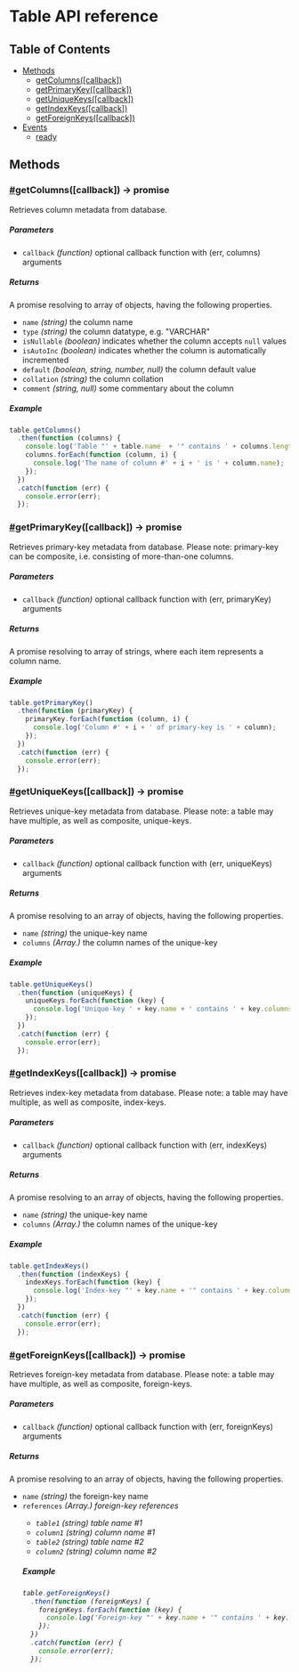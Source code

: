 # Table API reference

## Table of Contents

* [Methods](#methods)
  * [getColumns([callback])](#getColumns)
  * [getPrimaryKey([callback])](#getPrimaryKey)
  * [getUniqueKeys([callback])](#getUniqueKeys)
  * [getIndexKeys([callback])](#getIndexKeys)
  * [getForeignKeys([callback])](#getForeignKeys)
* [Events](#events)
  * [ready](#ready-event)

## Methods

### <a name="getColumns" href="getColumns">#</a>getColumns([callback]) -> promise

Retrieves column metadata from database.

##### Parameters

* `callback` _(function)_ optional callback function with (err, columns) arguments

##### Returns

A promise resolving to array of objects, having the following properties.

* `name` _(string)_ the column name
* `type` _(string)_ the column datatype, e.g. "VARCHAR"
* `isNullable` _(boolean)_ indicates whether the column accepts `null` values
* `isAutoInc` _(boolean)_ indicates whether the column is automatically incremented
* `default` _(boolean, string, number, null)_ the column default value
* `collation` _(string)_ the column collation
* `comment` _(string, null)_ some commentary about the column

##### Example

```javascript
table.getColumns()
  .then(function (columns) {
    console.log('Table "' + table.name  + '" contains ' + columns.length + ' column(s)');
    columns.forEach(function (column, i) {
      console.log('The name of column #' + i + ' is ' + column.name);
    });
  })
  .catch(function (err) {
    console.error(err);
  });
```

### <a name="getPrimaryKey" href="getPrimaryKey">#</a>getPrimaryKey([callback]) -> promise

Retrieves primary-key metadata from database. Please note: primary-key can be composite, i.e. consisting of more-than-one columns. 

##### Parameters

* `callback` _(function)_ optional callback function with (err, primaryKey) arguments

##### Returns

A promise resolving to array of strings, where each item represents a column name.

##### Example

```javascript
table.getPrimaryKey()
  .then(function (primaryKey) {
    primaryKey.forEach(function (column, i) {
      console.log('Column #' + i + ' of primary-key is ' + column);
    });
  })
  .catch(function (err) {
    console.error(err);
  });
```

### <a name="getUniqueKeys" href="getUniqueKeys">#</a>getUniqueKeys([callback]) -> promise

Retrieves unique-key metadata from database. Please note: a table may have multiple, as well as composite, unique-keys.

##### Parameters

* `callback` _(function)_ optional callback function with (err, uniqueKeys) arguments

##### Returns

A promise resolving to an array of objects, having the following properties.

* `name` _(string)_ the unique-key name
* `columns` _(Array.<string>)_ the column names of the unique-key

##### Example

```javascript
table.getUniqueKeys()
  .then(function (uniqueKeys) {
    uniqueKeys.forEach(function (key) {
      console.log('Unique-key ' + key.name + ' contains ' + key.columns.length + ' column(s)');
    });
  })
  .catch(function (err) {
    console.error(err);
  });
```

### <a name="getIndexKeys" href="getIndexKeys">#</a>getIndexKeys([callback]) -> promise

Retrieves index-key metadata from database. Please note: a table may have multiple, as well as composite, index-keys.

##### Parameters

* `callback` _(function)_ optional callback function with (err, indexKeys) arguments

##### Returns

A promise resolving to an array of objects, having the following properties.

* `name` _(string)_ the unique-key name
* `columns` _(Array.<string>)_ the column names of the unique-key

##### Example

```javascript
table.getIndexKeys()
  .then(function (indexKeys) {
    indexKeys.forEach(function (key) {
      console.log('Index-key "' + key.name + '" contains ' + key.columns.length + ' column(s)');
    });
  })
  .catch(function (err) {
    console.error(err);
  });
```

### <a name="getForeignKeys" href="getForeignKeys">#</a>getForeignKeys([callback]) -> promise

Retrieves foreign-key metadata from database. Please note: a table may have multiple, as well as composite, foreign-keys.

##### Parameters

* `callback` _(function)_ optional callback function with (err, foreignKeys) arguments

##### Returns

A promise resolving to an array of objects, having the following properties.

* `name` _(string)_ the foreign-key name
* `references` _(Array.<object>)_ foreign-key references
  * `table1` _(string)_ table name #1
  * `column1` _(string)_ column name #1
  * `table2` _(string)_ table name #2
  * `column2` _(string)_ column name #2

##### Example

```javascript
table.getForeignKeys()
  .then(function (foreignKeys) {
    foreignKeys.forEach(function (key) {
      console.log('Foreign-key "' + key.name + '" contains ' + key.references.length + ' reference(s)');
    });
  })
  .catch(function (err) {
    console.error(err);
  });
```
